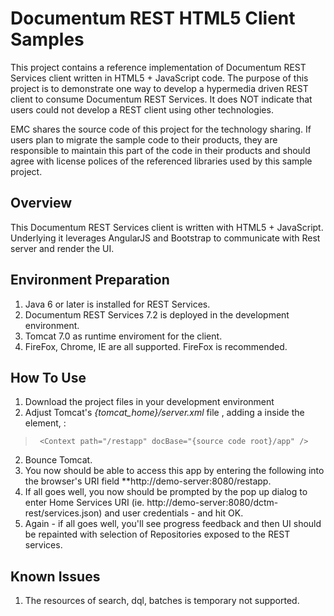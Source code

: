 Documentum REST HTML5 Client Samples
=========

This project contains a reference implementation of Documentum REST Services client written in HTML5 + JavaScript code.
The purpose of this project is to demonstrate one way to develop a hypermedia driven REST client to consume Documentum
REST Services. It does NOT indicate that users could not develop a REST client using other technologies.

EMC shares the source code of this project for the technology sharing. If users plan to migrate the sample code to their
products, they are responsible to maintain this part of the code in their products and should agree with license polices
of the referenced libraries used by this sample project.
  
## Overview
This Documentum REST Services client is written with HTML5 + JavaScript. Underlying it leverages AngularJS and Bootstrap 
to communicate with Rest server and render the UI. 

## Environment Preparation
1. Java 6 or later is installed for REST Services. 
2. Documentum REST Services 7.2 is deployed in the development environment.
3. Tomcat 7.0 as runtime enviroment for the client.
3. FireFox, Chrome, IE are all supported. FireFox is recommended.

## How To Use
1. Download the project files in your development environment 
2. Adjust Tomcat's *{tomcat_home}/server.xml* file , adding a <context> inside the <Host> element, :
>      <Context path="/restapp" docBase="{source code root}/app" />
2. Bounce Tomcat.
3. You now should be able to access this app by entering the following into the browser's URI field **http://demo-server:8080/restapp.
4. If all goes well, you now should be prompted by the pop up dialog to enter Home Services URI
(ie. http://demo-server:8080/dctm-rest/services.json) and user credentials - and hit OK.
5. Again - if all goes well, you'll see progress feedback and then UI should be repainted with selection of Repositories
exposed to the REST services.

## Known Issues
1. The resources of search, dql, batches is temporary not supported.